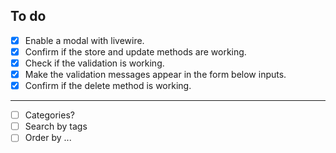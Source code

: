 ## To do

- [x] Enable a modal with livewire.
- [x] Confirm if the store and update methods are working.
- [x] Check if the validation is working.
- [x] Make the validation messages appear in the form below inputs.
- [x] Confirm if the delete method is working.

---

- [ ] Categories?
- [ ] Search by tags
- [ ] Order by ...
